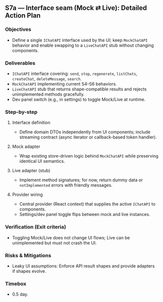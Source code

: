 ## S7a — Interface seam (Mock ⇄ Live): Detailed Action Plan

### Objectives
- Define a single `IChatAPI` interface used by the UI; keep `MockChatAPI` behavior and enable swapping to a `LiveChatAPI` stub without changing components.

### Deliverables
- `IChatAPI` interface covering: `send`, `stop`, `regenerate`, `listChats`, `createChat`, `deleteMessage`, `search`.
- `MockChatAPI` implementing current S4–S6 behaviors.
- `LiveChatAPI` stub that returns shape-compatible results and rejects unimplemented methods gracefully.
- Dev panel switch (e.g., in settings) to toggle Mock/Live at runtime.

### Step-by-step
1) Interface definition
   - Define domain DTOs independently from UI components; include streaming contract (async iterator or callback-based token handler).

2) Mock adapter
   - Wrap existing store-driven logic behind `MockChatAPI` while preserving identical UI semantics.

3) Live adapter (stub)
   - Implement method signatures; for now, return dummy data or `notImplemented` errors with friendly messages.

4) Provider wiring
   - Central provider (React context) that supplies the active `IChatAPI` to components.
   - Settings/dev panel toggle flips between mock and live instances.

### Verification (Exit criteria)
- Toggling Mock/Live does not change UI flows; Live can be unimplemented but must not crash the UI.

### Risks & Mitigations
- Leaky UI assumptions: Enforce API result shapes and provide adapters if shapes evolve.

### Timebox
- 0.5 day.


